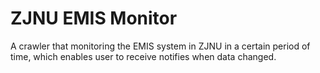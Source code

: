 # ZJNU EMIS Monitor
A crawler that monitoring the EMIS system in ZJNU in a certain period of time, which enables user to receive notifies when data changed.
